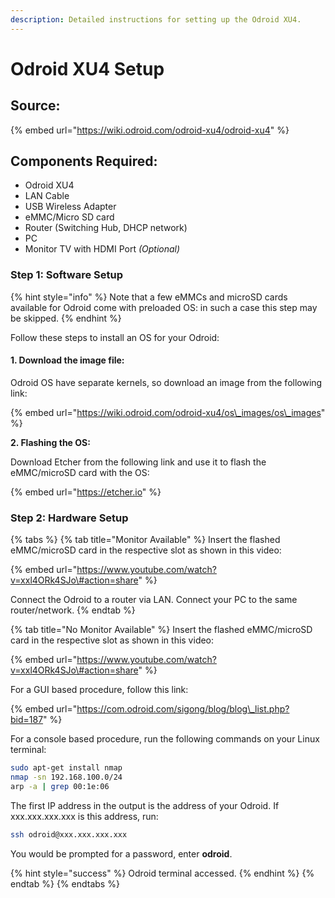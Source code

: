 ```yaml
---
description: Detailed instructions for setting up the Odroid XU4.
---
```


# Odroid XU4 Setup

## Source:

{% embed url="https://wiki.odroid.com/odroid-xu4/odroid-xu4" %}

## Components Required: <a id="components-required"></a>

* Odroid XU4
* LAN Cable
* USB Wireless Adapter
* eMMC/Micro SD card
* Router \(Switching Hub, DHCP network\)
* PC
* Monitor TV with HDMI Port _\(Optional\)_

### Step 1: Software Setup <a id="step-1-software-setup"></a>

{% hint style="info" %}
Note that a few eMMCs and microSD cards available for Odroid come with preloaded OS: in such a case this step may be skipped.
{% endhint %}

Follow these steps to install an OS for your Odroid:

#### 1. Download the image file: 

Odroid OS have separate kernels, so download an image from the following link:

{% embed url="https://wiki.odroid.com/odroid-xu4/os\_images/os\_images" %}

**2. Flashing the OS:**

Download Etcher from the following link and use it to flash the eMMC/microSD card with the OS:

{% embed url="https://etcher.io" %}

### **Step 2: Hardware Setup**

{% tabs %}
{% tab title="Monitor Available" %}
Insert the flashed eMMC/microSD card in the respective slot as shown in this video:

{% embed url="https://www.youtube.com/watch?v=xxl4ORk4SJo\#action=share" %}

Connect the Odroid to a router via LAN. Connect your PC to the same router/network.
{% endtab %}

{% tab title="No Monitor Available" %}
Insert the flashed eMMC/microSD card in the respective slot as shown in this video:

{% embed url="https://www.youtube.com/watch?v=xxl4ORk4SJo\#action=share" %}

For a GUI based procedure, follow this link:

{% embed url="https://com.odroid.com/sigong/blog/blog\_list.php?bid=187" %}

For a console based procedure, run the following commands on your Linux terminal:

```bash
sudo apt-get install nmap
nmap -sn 192.168.100.0/24
arp -a | grep 00:1e:06
```

The first IP address in the output is the address of your Odroid. If xxx.xxx.xxx.xxx is this address, run:

```bash
ssh odroid@xxx.xxx.xxx.xxx
```

You would be prompted for a password, enter **odroid**.

{% hint style="success" %}
Odroid terminal accessed.
{% endhint %}
{% endtab %}
{% endtabs %}

[    
](https://gajena.gitbook.io/aerial-robotics/temp/references)

